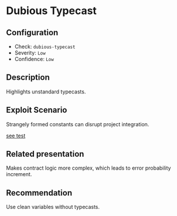 # Dubious Typecast

## Configuration
* Check: `dubious-typecast`
* Severity: `Low`
* Confidence: `Low` 

## Description
Highlights unstandard typecasts.

## Exploit Scenario
Strangely formed constants can disrupt project integration.

[see test](../tests/dubious_typecast_test.sol)

## Related presentation
Makes contract logic more complex, which leads to error probability increment.

## Recommendation
Use clean variables without typecasts.